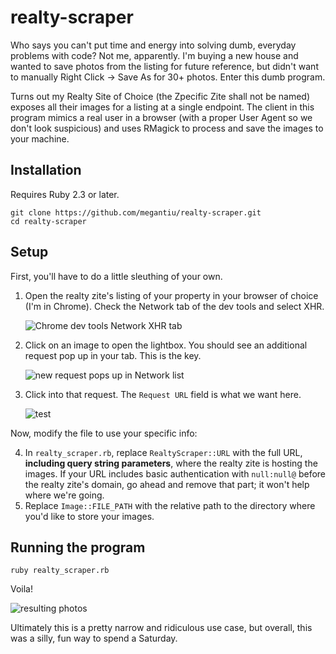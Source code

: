 # realty-scraper

Who says you can't put time and energy into solving dumb, everyday problems with code? Not me, apparently. I'm buying a new house and wanted to save photos from the listing for future reference, but didn't want to manually Right Click -> Save As for 30+ photos. Enter this dumb program.

Turns out my Realty Site of Choice (the Zpecific Zite shall not be named) exposes all their images for a listing at a single endpoint. The client in this program mimics a real user in a browser (with a proper User Agent so we don't look suspicious) and uses RMagick to process and save the images to your machine.

## Installation

Requires Ruby 2.3 or later.

```
git clone https://github.com/megantiu/realty-scraper.git
cd realty-scraper
```

## Setup

First, you'll have to do a little sleuthing of your own.
1. Open the realty zite's listing of your property in your browser of choice (I'm in Chrome). Check the Network tab of the dev tools and select XHR.

    ![Chrome dev tools Network XHR tab](https://s3-us-west-2.amazonaws.com/github-assets-holla/Screen+Shot+2018-02-03+at+7.06.36+PM.png)

2. Click on an image to open the lightbox. You should see an additional request pop up in your tab. This is the key.

    ![new request pops up in Network list](https://s3-us-west-2.amazonaws.com/github-assets-holla/Screen+Shot+2018-02-03+at+7.08.14+PM.png)

3. Click into that request. The `Request URL` field is what we want here.

    ![test](https://s3-us-west-2.amazonaws.com/github-assets-holla/Screen+Shot+2018-02-03+at+7.08.51+PM.png)

Now, modify the file to use your specific info:

4. In `realty_scraper.rb`, replace `RealtyScraper::URL` with the full URL, **including query string parameters**, where the realty zite is hosting the images. If your URL includes basic authentication with `null:null@` before the realty zite's domain, go ahead and remove that part; it won't help where we're going.
5. Replace `Image::FILE_PATH` with the relative path to the directory where you'd like to store your images.

## Running the program

```
ruby realty_scraper.rb
```

Voila!

![resulting photos](https://s3-us-west-2.amazonaws.com/github-assets-holla/Screen+Shot+2018-02-03+at+7.02.33+PM.png)

Ultimately this is a pretty narrow and ridiculous use case, but overall, this was a silly, fun way to spend a Saturday.
